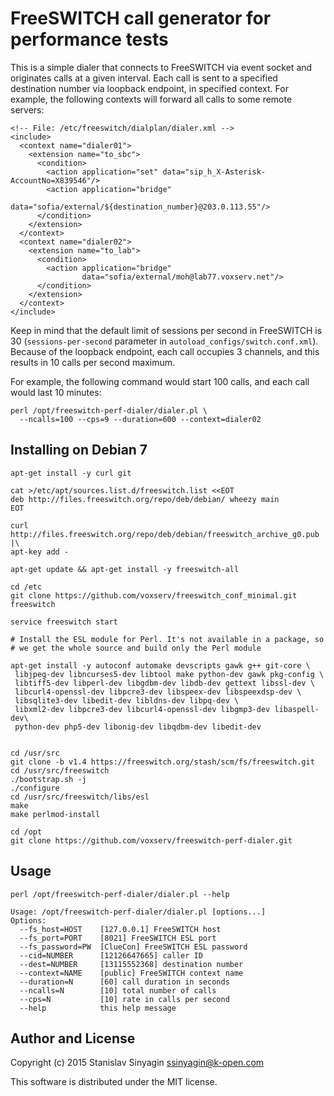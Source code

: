 FreeSWITCH call generator for performance tests
===============================================

This is a simple dialer that connects to FreeSWITCH via event socket and
originates calls at a given interval. Each call is sent to a specified
destination number via loopback endpoint, in specified context. For
example, the following contexts will forward all calls to some remote
servers:

```
<!-- File: /etc/freeswitch/dialplan/dialer.xml -->
<include>
  <context name="dialer01">
    <extension name="to_sbc">
      <condition>
        <action application="set" data="sip_h_X-Asterisk-AccountNo=X839546"/>
        <action application="bridge"
                data="sofia/external/${destination_number}@203.0.113.55"/>
      </condition>
    </extension>
  </context>
  <context name="dialer02">
    <extension name="to_lab">
      <condition>
        <action application="bridge"
                data="sofia/external/moh@lab77.voxserv.net"/>
      </condition>
    </extension>
  </context>
</include>
```

Keep in mind that the default limit of sessions per second in FreeSWITCH
is 30 (`sessions-per-second` parameter in
`autoload_configs/switch.conf.xml`). Because of the loopback endpoint,
each call occupies 3 channels, and this results in 10 calls per second
maximum.

For example, the following command would start 100 calls, and each call
would last 10 minutes:

```
perl /opt/freeswitch-perf-dialer/dialer.pl \
  --ncalls=100 --cps=9 --duration=600 --context=dialer02
```


Installing on Debian 7
----------------------

```
apt-get install -y curl git

cat >/etc/apt/sources.list.d/freeswitch.list <<EOT
deb http://files.freeswitch.org/repo/deb/debian/ wheezy main
EOT

curl http://files.freeswitch.org/repo/deb/debian/freeswitch_archive_g0.pub |\
apt-key add -

apt-get update && apt-get install -y freeswitch-all 

cd /etc
git clone https://github.com/voxserv/freeswitch_conf_minimal.git freeswitch

service freeswitch start

# Install the ESL module for Perl. It's not available in a package, so
# we get the whole source and build only the Perl module

apt-get install -y autoconf automake devscripts gawk g++ git-core \
 libjpeg-dev libncurses5-dev libtool make python-dev gawk pkg-config \
 libtiff5-dev libperl-dev libgdbm-dev libdb-dev gettext libssl-dev \
 libcurl4-openssl-dev libpcre3-dev libspeex-dev libspeexdsp-dev \
 libsqlite3-dev libedit-dev libldns-dev libpq-dev \
 libxml2-dev libpcre3-dev libcurl4-openssl-dev libgmp3-dev libaspell-dev\
 python-dev php5-dev libonig-dev libqdbm-dev libedit-dev


cd /usr/src
git clone -b v1.4 https://freeswitch.org/stash/scm/fs/freeswitch.git
cd /usr/src/freeswitch
./bootstrap.sh -j
./configure 
cd /usr/src/freeswitch/libs/esl
make
make perlmod-install

cd /opt
git clone https://github.com/voxserv/freeswitch-perf-dialer.git

```




Usage
-----

```
perl /opt/freeswitch-perf-dialer/dialer.pl --help

Usage: /opt/freeswitch-perf-dialer/dialer.pl [options...]
Options:
  --fs_host=HOST    [127.0.0.1] FreeSWITCH host
  --fs_port=PORT    [8021] FreeSWITCH ESL port
  --fs_password=PW  [ClueCon] FreeSWITCH ESL password
  --cid=NUMBER      [12126647665] caller ID
  --dest=NUMBER     [13115552368] destination number
  --context=NAME    [public] FreeSWITCH context name
  --duration=N      [60] call duration in seconds
  --ncalls=N        [10] total number of calls
  --cps=N           [10] rate in calls per second
  --help            this help message
```

Author and License
------------------
Copyright (c) 2015 Stanislav Sinyagin <ssinyagin@k-open.com>

This software is distributed under the MIT license.